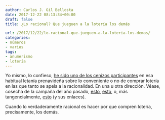 ```yaml
---
author: Carlos J. Gil Bellosta
date: 2017-12-22 08:13:34+00:00
draft: false
title: ¿Lo racional? Que jueguen a la lotería los demás

url: /2017/12/22/lo-racional-que-jueguen-a-la-loteria-los-demas/
categories:
- números
- varios
tags:
- anumerismo
- lotería
---
```


Yo mismo, lo confieso, [he sido uno de los cenizos participantes](https://www.datanalytics.com/2011/12/22/hoy-dia-del-sorteo-de-la-loteria-de-navidad-no-se-publica-entrada/) en esa habitual letanía prenavideña sobre lo conveniente o no de comprar lotería en las que tanto se apela a la racionalidad. En una u otra dirección. Véase, cosecha de la campaña del año pasado, [esto](https://tsevanrabtan.wordpress.com/2016/12/20/no-compres-loteria-compra-materialismo-y-empiriocriticismo/), [esto](http://todoloqueseaverdad.blogspot.com.es/2016/12/la-racionalidad-de-jugar-la-loteria-o.html?m=1), o, más tangencialmente, [esto](http://nadaesgratis.es/pedro-rey-biel/te-arrepientes-de-haber-jugado-a-la-loteria-podria-ser-peor) (y sus enlaces).

Cuando lo verdaderamente racional es hacer por que compren lotería, precisamente, los demás.





